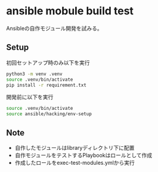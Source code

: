 # ansible mobule build test

Ansibleの自作モジュール開発を試みる。

## Setup 

初回セットアップ時のみ以下を実行

```bash
python3 -m venv .venv
source .venv/bin/activate
pip install -r requirement.txt 
```

開発前に以下を実行

```bash
source .venv/bin/activate
source ansible/hacking/env-setup
```

## Note

- 自作したモジュールはlibraryディレクトリ下に配置
- 自作モジュールをテストするPlaybookはロールとして作成
- 作成したロールをexec-test-modules.ymlから実行